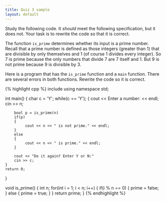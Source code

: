 ```yaml
---
title: Quiz 3 sample
layout: default
---
```


Study the following code. It *should* meet the following specification, but it
does not. Your task is to rewrite the code so that it is correct.

The function `is_prime` determines whether its input is a prime number. Recall
that a prime number is defined as those integers (greater than 1) that are
divisible by only themselves and 1 (of course 1 divides every integer). So 7 is
prime because the only numbers that divide 7 are 7 itself and 1. But 9 is not
prime because 9 is divisible by 3.

Here is a program that has the `is_prime` function and a `main` function. There
are several errors in both functions. Rewrite the code so it is correct.

{% highlight cpp %}
include <iostream>
using namespace std;

int main()
{
    char c = 'Y';
    while(c == 'Y');
    {
        cout << Enter a number: << endl;
        cin >> n;

        bool p = is_prime(n)
        if(p)
        {
             cout << n << " is not prime." << endl;
        }
        else
        {
             cout << n << " is prime." << endl;
        }

        cout << "Do it again? Enter Y or N:"
        cin >> c;
    }
    return 0;
}

void is_prime()
{
    int n;
    for(int i = 1; i < n; i++)
    {
        if(i % n == 0)
        {
            prime = false;
        }
        else
        {
            prime = true;
        }
    }
    return prime;
}
{% endhighlight %}

    


